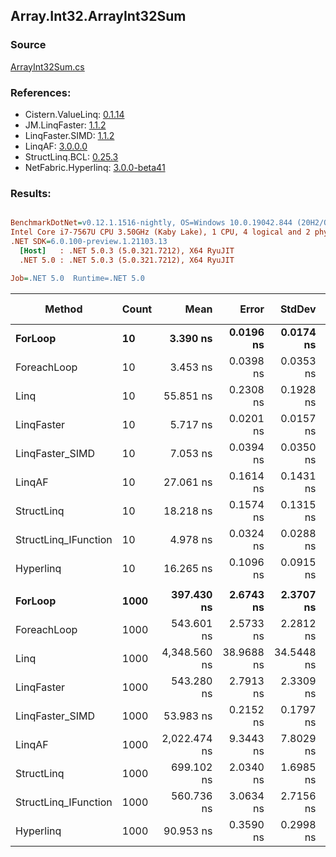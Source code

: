 ﻿## Array.Int32.ArrayInt32Sum

### Source
[ArrayInt32Sum.cs](../LinqBenchmarks/Array/Int32/ArrayInt32Sum.cs)

### References:
- Cistern.ValueLinq: [0.1.14](https://www.nuget.org/packages/Cistern.ValueLinq/0.1.14)
- JM.LinqFaster: [1.1.2](https://www.nuget.org/packages/JM.LinqFaster/1.1.2)
- LinqFaster.SIMD: [1.1.2](https://www.nuget.org/packages/LinqFaster.SIMD/1.0.3)
- LinqAF: [3.0.0.0](https://www.nuget.org/packages/LinqAF/3.0.0.0)
- StructLinq.BCL: [0.25.3](https://www.nuget.org/packages/StructLinq.BCL/0.25.3)
- NetFabric.Hyperlinq: [3.0.0-beta41](https://www.nuget.org/packages/NetFabric.Hyperlinq/3.0.0-beta41)

### Results:
``` ini

BenchmarkDotNet=v0.12.1.1516-nightly, OS=Windows 10.0.19042.844 (20H2/October2020Update)
Intel Core i7-7567U CPU 3.50GHz (Kaby Lake), 1 CPU, 4 logical and 2 physical cores
.NET SDK=6.0.100-preview.1.21103.13
  [Host]   : .NET 5.0.3 (5.0.321.7212), X64 RyuJIT
  .NET 5.0 : .NET 5.0.3 (5.0.321.7212), X64 RyuJIT

Job=.NET 5.0  Runtime=.NET 5.0  

```
|               Method | Count |         Mean |      Error |     StdDev | Ratio | RatioSD |  Gen 0 | Gen 1 | Gen 2 | Allocated |
|--------------------- |------ |-------------:|-----------:|-----------:|------:|--------:|-------:|------:|------:|----------:|
|              **ForLoop** |    **10** |     **3.390 ns** |  **0.0196 ns** |  **0.0174 ns** |  **1.00** |    **0.00** |      **-** |     **-** |     **-** |         **-** |
|          ForeachLoop |    10 |     3.453 ns |  0.0398 ns |  0.0353 ns |  1.02 |    0.01 |      - |     - |     - |         - |
|                 Linq |    10 |    55.851 ns |  0.2308 ns |  0.1928 ns | 16.47 |    0.07 | 0.0153 |     - |     - |      32 B |
|           LinqFaster |    10 |     5.717 ns |  0.0201 ns |  0.0157 ns |  1.69 |    0.01 |      - |     - |     - |         - |
|      LinqFaster_SIMD |    10 |     7.053 ns |  0.0394 ns |  0.0350 ns |  2.08 |    0.01 |      - |     - |     - |         - |
|               LinqAF |    10 |    27.061 ns |  0.1614 ns |  0.1431 ns |  7.98 |    0.05 |      - |     - |     - |         - |
|           StructLinq |    10 |    18.218 ns |  0.1574 ns |  0.1315 ns |  5.37 |    0.06 | 0.0153 |     - |     - |      32 B |
| StructLinq_IFunction |    10 |     4.978 ns |  0.0324 ns |  0.0288 ns |  1.47 |    0.01 |      - |     - |     - |         - |
|            Hyperlinq |    10 |    16.265 ns |  0.1096 ns |  0.0915 ns |  4.80 |    0.04 |      - |     - |     - |         - |
|                      |       |              |            |            |       |         |        |       |       |           |
|              **ForLoop** |  **1000** |   **397.430 ns** |  **2.6743 ns** |  **2.3707 ns** |  **1.00** |    **0.00** |      **-** |     **-** |     **-** |         **-** |
|          ForeachLoop |  1000 |   543.601 ns |  2.5733 ns |  2.2812 ns |  1.37 |    0.01 |      - |     - |     - |         - |
|                 Linq |  1000 | 4,348.560 ns | 38.9688 ns | 34.5448 ns | 10.94 |    0.12 | 0.0153 |     - |     - |      32 B |
|           LinqFaster |  1000 |   543.280 ns |  2.7913 ns |  2.3309 ns |  1.37 |    0.01 |      - |     - |     - |         - |
|      LinqFaster_SIMD |  1000 |    53.983 ns |  0.2152 ns |  0.1797 ns |  0.14 |    0.00 |      - |     - |     - |         - |
|               LinqAF |  1000 | 2,022.474 ns |  9.3443 ns |  7.8029 ns |  5.09 |    0.04 |      - |     - |     - |         - |
|           StructLinq |  1000 |   699.102 ns |  2.0340 ns |  1.6985 ns |  1.76 |    0.01 | 0.0153 |     - |     - |      32 B |
| StructLinq_IFunction |  1000 |   560.736 ns |  3.0634 ns |  2.7156 ns |  1.41 |    0.01 |      - |     - |     - |         - |
|            Hyperlinq |  1000 |    90.953 ns |  0.3590 ns |  0.2998 ns |  0.23 |    0.00 |      - |     - |     - |         - |
